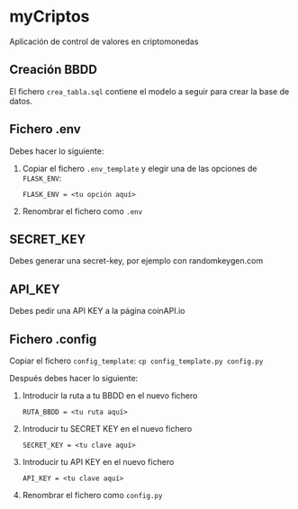 # myCriptos

Aplicación de control de valores en criptomonedas

## Creación BBDD

El fichero `crea_tabla.sql` contiene el modelo a seguir para crear la base de datos.

## Fichero .env

Debes hacer lo siguiente:

1. Copiar el fichero `.env_template` y elegir una de las opciones de `FLASK_ENV`:

    ```
    FLASK_ENV = <tu opción aquí>
    ```
2. Renombrar el fichero como `.env`


## SECRET_KEY
Debes generar una secret-key, por ejemplo con randomkeygen.com

## API_KEY
Debes pedir una API KEY a la página coinAPI.io

## Fichero .config
Copiar el fichero `config_template`:
    ```
    cp config_template.py config.py
    ```

Después debes hacer lo siguiente:
1. Introducir la ruta a tu BBDD en el nuevo fichero
    ```
    RUTA_BBDD = <tu ruta aquí>
    ```
2. Introducir tu SECRET KEY en el nuevo fichero
    ```
    SECRET_KEY = <tu clave aquí>
    ```
3. Introducir tu API KEY en el nuevo fichero
    ```
    API_KEY = <tu clave aquí>
    ```
4. Renombrar el fichero como `config.py`

